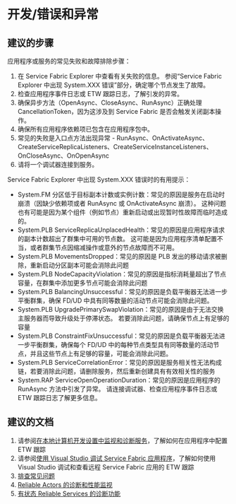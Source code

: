 <properties
    pageTitle="开发/错误和异常"
    description="开发/错误和异常"
    service="microsoft.servicefabric"
    resource="clusters"
    authors="aashu"
    displayOrder=""
    selfHelpType="generic"
    supportTopicIds="32449687"
    resourceTags=""
    productPesIds="15842"
    cloudEnvironments="public,BlackForest,Fairfax"
/>


# <a name="developmenterrors-and-exceptions"></a>开发/错误和异常
## <a name="recommended-steps"></a>**建议的步骤**

应用程序或服务的常见失败和故障排除步骤：

1.  在 Service Fabric Explorer 中查看有关失败的信息。 参阅“Service Fabric Explorer 中出现 System.XXX 错误”部分，确定哪个节点发生了故障。
2.  检查应用程序事件日志或 ETW 跟踪日志，了解引发的异常。
3.  确保异步方法（OpenAsync、CloseAsync、RunAsync）正确处理 CancellationToken，因为这涉及到 Service Fabric 是否会触发关闭副本操作。
4.  确保所有应用程序依赖项已包含在应用程序包中。
5.  常见的失败是入口点方法出现异常 - RunAsync、OnActivateAsync、CreateServiceReplicaListeners、CreateServiceInstanceListeners、OnCloseAsync、OnOpenAsync
6.  请将一个调试器连接到服务。

Service Fabric Explorer 中出现 System.XXX 错误时的有用提示：

+ System.FM 分区低于目标副本计数或实例计数：常见的原因是服务在启动时崩溃（因缺少依赖项或者 RunAsync 或 OnActivateAsync 崩溃）。  这种问题也有可能是因为某个组件（例如节点）重新启动或出现暂时性故障而临时造成的。
+ System.PLB ServiceReplicaUnplacedHealth：常见的原因是应用程序请求的副本计数超出了群集中可用的节点数。  这可能是因为应用程序清单配置不当，或者群集节点因缩减操作或意外的节点故障而不可用。
+ System.PLB MovementsDropped：常见的原因是 PLB 发出的移动请求被删除，重新启动分区副本可能会消除此问题
+ System.PLB NodeCapacityViolation：常见的原因是指标消耗量超出了节点容量，在群集中添加更多节点可能会消除此问题
+ System.PLB BalancingUnsuccessful：常见的原因是负载平衡器无法进一步平衡群集，确保 FD/UD 中具有同等数量的活动节点可能会消除此问题。
+ System.PLB UpgradePrimarySwapViolation：常见的原因是由于无法交换主服务器而导致升级处于停滞状态。 若要消除此问题，请确保节点上有足够的容量
+ System.PLB ConstraintFixUnsuccessful：常见的原因是负载平衡器无法进一步平衡群集，确保每个 FD/UD 中的每种节点类型具有同等数量的活动节点，并且这些节点上有足够的容量，可能会消除此问题。
+ System.PLB ServiceCorrelationError：常见的原因是服务相关性无法构成链，若要消除此问题，请删除服务，然后重新创建具有有效相关性的服务 
+ System.RAP ServiceOpenOperationDuration：常见的原因是应用程序的 RunAsync 方法中引发了异常。  请连接调试器、检查应用程序事件日志或 ETW 跟踪日志了解更多信息。


## <a name="recommended-documents"></a>**建议的文档**
1. 请参阅[在本地计算机开发设置中监视和诊断服务](https://azure.microsoft.com/documentation/articles/service-fabric-diagnostics-how-to-monitor-and-diagnose-services-locally/)，了解如何在应用程序中配置 ETW 跟踪
2. 请参阅[使用 Visual Studio 调试 Service Fabric 应用程序](https://azure.microsoft.com/documentation/articles/service-fabric-debugging-your-application/)，了解如何使用 Visual Studio 调试和查看远程 Service Fabric 应用的 ETW 跟踪
3. [排查常见问题](https://azure.microsoft.com/documentation/articles/service-fabric-diagnostics-troubleshoot-common-scenarios/)<br>
4. [Reliable Actors 的诊断和性能监视](https://azure.microsoft.com/documentation/articles/service-fabric-reliable-actors-diagnostics/)<br>
5. [有状态 Reliable Services 的诊断功能](https://azure.microsoft.com/documentation/articles/service-fabric-reliable-services-diagnostics/)



<!--HONumber=Jan17_HO1-->


